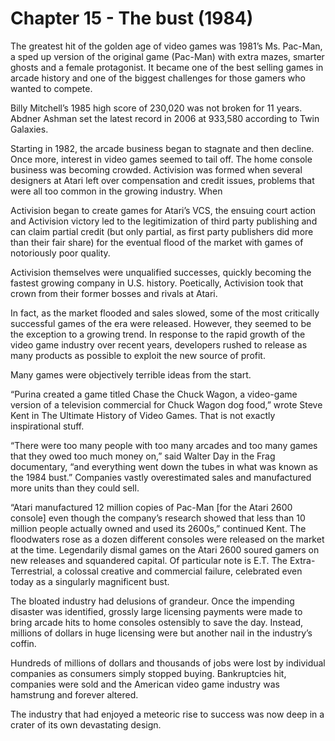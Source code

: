 # Chapter 15 - The bust (1984)The greatest hit of the golden age of video games was 1981’s Ms. Pac-Man, a sped up version of the original game (Pac-Man) with extra mazes, smarter ghosts and a female protagonist. It became one of the best selling games in arcade history and one of the biggest challenges for those gamers who wanted to compete.Billy Mitchell’s 1985 high score of 230,020 was not broken for 11 years. Abdner Ashman set the latest record in 2006 at 933,580 according to Twin Galaxies.Starting in 1982, the arcade business began to stagnate and then decline. Once more, interest in video games seemed to tail off.The home console business was becoming crowded. Activision was formed when several designers at Atari left over compensation and credit issues, problems that were all too common in the growing industry. WhenActivision began to create games for Atari’s VCS, the ensuing court action and Activision victory led to the legitimization of third party publishing and can claim partial credit (but only partial, as first party publishers did more than their fair share) for the eventual flood of the market with games of notoriously poor quality.Activision themselves were unqualified successes, quickly becoming the fastest growing company in U.S. history. Poetically, Activision took that crown from their former bosses and rivals at Atari.In fact, as the market flooded and sales slowed, some of the most critically successful games of the era were released. However, they seemed to be the exception to a growing trend. In response to the rapid growth of the video game industry over recent years, developers rushed to release as many products as possible to exploit the new source of profit.Many games were objectively terrible ideas from the start.“Purina created a game titled Chase the Chuck Wagon, a video-game version of a television commercial for Chuck Wagon dog food,” wrote Steve Kent in The Ultimate History of Video Games. That is not exactly inspirational stuff.“There were too many people with too many arcades and too many games that they owed too much money on,” said Walter Day in the Frag documentary, “and everything went down the tubes in what was known as the 1984 bust.”Companies vastly overestimated sales and manufactured more units than they could sell.“Atari manufactured 12 million copies of Pac-Man [for the Atari 2600 console] even though the company’s research showed that less than 10 million people actually owned and used its 2600s,” continued Kent.The floodwaters rose as a dozen different consoles were released on the market at the time. Legendarily dismal games on the Atari 2600 soured gamers on new releases and squandered capital. Of particular note is E.T. The Extra-Terrestrial, a colossal creative and commercial failure, celebrated even today as a singularly magnificent bust.The bloated industry had delusions of grandeur. Once the impending disaster was identified, grossly large licensing payments were made to bring arcade hits to home consoles ostensibly to save the day. Instead, millions of dollars in huge licensing were but another nail in the industry’s coffin.Hundreds of millions of dollars and thousands of jobs were lost by individual companies as consumers simply stopped buying. Bankruptcies hit, companies were sold and the American video game industry was hamstrung and forever altered.The industry that had enjoyed a meteoric rise to success was now deep in a crater of its own devastating design.